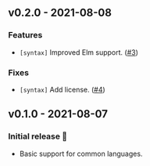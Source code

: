 ## v0.2.0 - 2021-08-08

### Features

- `[syntax]` Improved Elm support. ([#3](https://github.com/hansjhoffman/nova-laserwave/pull/3))

### Fixes

- `[syntax]` Add license. ([#4](https://github.com/hansjhoffman/nova-laserwave/pull/4))

## v0.1.0 - 2021-08-07

### Initial release 🎉

- Basic support for common languages.
